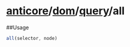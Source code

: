# [anticore](../../../../../#reference)/[dom](../../#reference)/[query](../#reference)/<a name="reference">all</a>

##Usage

```js
all(selector, node)
```
